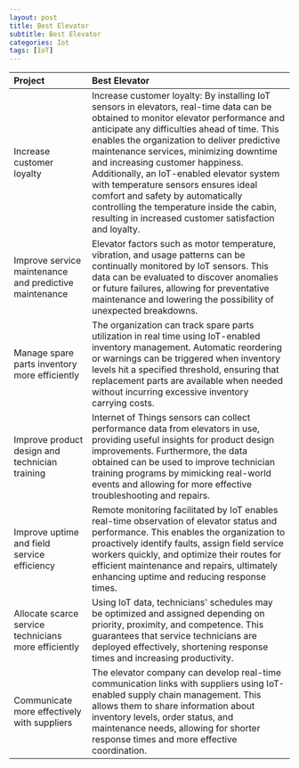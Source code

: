 ```yaml
---
layout: post
title: Best Elevator
subtitle: Best Elevator
categories: Iot
tags: [IoT]
---
```




|Project |Best Elevator|
|:-----------|:-----------|
|Increase customer loyalty|Increase customer loyalty: By installing IoT sensors in elevators, real-time data can be obtained to monitor elevator performance and anticipate any difficulties ahead of time. This enables the organization to deliver predictive maintenance services, minimizing downtime and increasing customer happiness. Additionally, an IoT-enabled elevator system with temperature sensors ensures ideal comfort and safety by automatically controlling the temperature inside the cabin, resulting in increased customer satisfaction and loyalty.|
|Improve service maintenance and predictive maintenance |Elevator factors such as motor temperature, vibration, and usage patterns can be continually monitored by IoT sensors. This data can be evaluated to discover anomalies or future failures, allowing for preventative maintenance and lowering the possibility of unexpected breakdowns.|- 
|Manage spare parts inventory more efficiently|The organization can track spare parts utilization in real time using IoT-enabled inventory management. Automatic reordering or warnings can be triggered when inventory levels hit a specified threshold, ensuring that replacement parts are available when needed without incurring excessive inventory carrying costs.|
|Improve product design and technician training |Internet of Things sensors can collect performance data from elevators in use, providing useful insights for product design improvements. Furthermore, the data obtained can be used to improve technician training programs by mimicking real-world events and allowing for more effective troubleshooting and repairs.|
|Improve uptime and field service efficiency|Remote monitoring facilitated by IoT enables real-time observation of elevator status and performance. This enables the organization to proactively identify faults, assign field service workers quickly, and optimize their routes for efficient maintenance and repairs, ultimately enhancing uptime and reducing response times.|
|Allocate scarce service technicians more efficiently|Using IoT data, technicians' schedules may be optimized and assigned depending on priority, proximity, and competence. This guarantees that service technicians are deployed effectively, shortening response times and increasing productivity.|- 
|Communicate more effectively with suppliers|The elevator company can develop real-time communication links with suppliers using IoT-enabled supply chain management. This allows them to share information about inventory levels, order status, and maintenance needs, allowing for shorter response times and more effective coordination.|-
